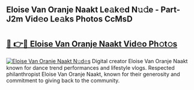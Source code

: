 ## Eloise Van Oranje Naakt Le𝚊k𝚎d N𝚞𝚍e - Part-J2m Vid𝚎o Le𝚊ks Photos CcMsD

# <h2><a href="http://fb8rvk.evod.top/?m=Eloise+Van+Oranje+Naakt">🔗 👉🔴 Eloise Van Oranje Naakt Vid𝚎o Ph𝚘t𝚘s</a></h2>

[![Eloise Van Oranje Naakt N𝚞d𝚎s](https://i.imgur.com/8V9OHl7.gif)](http://fb8rvk.evod.top/?m=Eloise+Van+Oranje+Naakt)
Digital creator Eloise Van Oranje Naakt known for dance trend performances and lifestyle vlogs. Respected philanthropist Eloise Van Oranje Naakt, known for their generosity and commitment to giving back to the community. 
